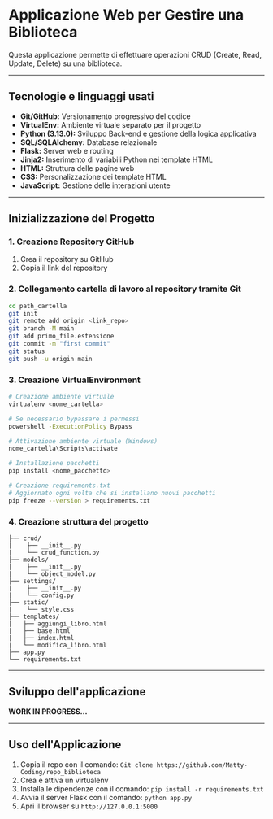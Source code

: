 # Applicazione Web per Gestire una Biblioteca

Questa applicazione permette di effettuare operazioni CRUD (Create, Read, Update, Delete) su una biblioteca.

---

## Tecnologie e linguaggi usati

* **Git/GitHub:** Versionamento progressivo del codice
* **VirtualEnv:** Ambiente virtuale separato per il progetto
* **Python (3.13.0):** Sviluppo Back-end e gestione della logica applicativa
* **SQL/SQLAlchemy:** Database relazionale
* **Flask:** Server web e routing
* **Jinja2:** Inserimento di variabili Python nei template HTML
* **HTML:** Struttura delle pagine web
* **CSS:** Personalizzazione dei template HTML
* **JavaScript:** Gestione delle interazioni utente

---

## Inizializzazione del Progetto

### 1. Creazione Repository GitHub

1. Crea il repository su GitHub
2. Copia il link del repository

### 2. Collegamento cartella di lavoro al repository tramite Git

```bash
cd path_cartella
git init
git remote add origin <link_repo>
git branch -M main
git add primo_file.estensione
git commit -m "first commit"
git status
git push -u origin main
```

### 3. Creazione VirtualEnvironment

```bash
# Creazione ambiente virtuale
virtualenv <nome_cartella>

# Se necessario bypassare i permessi
powershell -ExecutionPolicy Bypass

# Attivazione ambiente virtuale (Windows)
nome_cartella\Scripts\activate

# Installazione pacchetti
pip install <nome_pacchetto>

# Creazione requirements.txt
# Aggiornato ogni volta che si installano nuovi pacchetti
pip freeze --version > requirements.txt
```

### 4. Creazione struttura del progetto

```text
├── crud/
|    ├── __init__.py
|    └── crud_function.py
├── models/
|    ├── __init__.py
|    └── object_model.py
├── settings/
|    ├── __init__.py
|    └── config.py
├── static/
|    └── style.css
├── templates/
|   ├── aggiungi_libro.html
|   ├── base.html
|   ├── index.html
|   └── modifica_lìbro.html
├── app.py
└── requirements.txt
```

---

## Sviluppo dell'applicazione

**WORK IN PROGRESS...**

---

## Uso dell'Applicazione

1. Copia il repo con il comando: `Git clone https://github.com/Matty-Coding/repo_biblioteca`
2. Crea e attiva un virtualenv
3. Installa le dipendenze con il comando: `pip install -r requirements.txt`
4. Avvia il server Flask con il comando: `python app.py`
5. Apri il browser su `http://127.0.0.1:5000`


